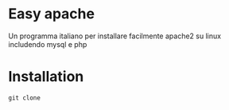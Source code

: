 <h1>Easy apache</h1>
<p>Un programma italiano per installare facilmente apache2 su linux includendo mysql e php</p>
<h1>Installation</h1>
<code>git clone<code>
